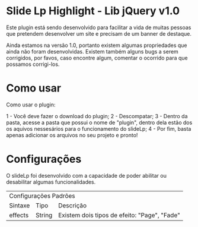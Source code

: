 Slide Lp Highlight - Lib jQuery v1.0
===============================

Este plugin está sendo desenvolvido para facilitar a vida de muitas pessoas que pretendem desenvolver um site e precisam de um banner de destaque.

Ainda estamos na versão 1.0, portanto existem algumas propriedades que ainda não foram desenvolvidas. Existem também alguns bugs a serem corrigidos, por favos, caso encontre algum, comentar o ocorrido para que possamos corrigi-los.

Como usar
===============================

Como usar o plugin:

1 - Você deve fazer o download do plugin;
2 - Descompatar;
3 - Dentro da pasta, acesse a pasta que possui o nome de "plugin", dentro dela estão dos os aquivos nessesários para o funcionamento do slideLp;
4 - Por fim, basta apenas adicionar os arquivos no seu projeto e pronto!

Configurações
===============================

O slideLp foi desenvolvido com a capacidade de poder abilitar ou desabilitar algumas funcionalidades.
<table width="100%">
	<tr>
		<td colspan="3">Configurações Padrões</td>
	</tr>
	<tr>	
		<td color="#C9FF26">Sintaxe</td>
		<td color="#C9FF26">Tipo</td>
		<td color="#C9FF26">Descrição</td>
	</tr>
	<tr>	
		<td>effects</td>
		<td>String</td>
		<td>Existem dois tipos de efeito: "Page", "Fade"</td>
	</tr>
</table>

